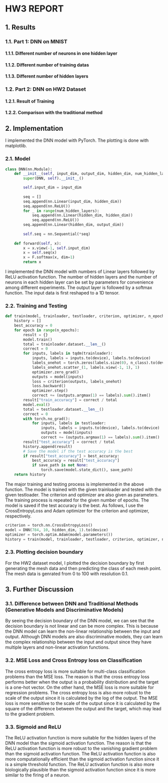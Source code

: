 # HW3 REPORT

## 1. Results

### 1.1. Part 1: DNN on MNIST

#### 1.1.1. Different number of neurons in one hidden layer

#### 1.1.2. Different number of training datas

#### 1.1.3. Different number of hidden layers

### 1.2. Part 2: DNN on HW2 Dataset

#### 1.2.1. Result of Training

#### 1.2.2. Comparison with the traditional method


## 2. Implementation

I implemented the DNN model with PyTorch. The plotting is done with matplotlib.

### 2.1. Model

```python
class DNN(nn.Module):
    def __init__(self, input_dim, output_dim, hidden_dim, num_hidden_layers):
        super(DNN, self).__init__()

        self.input_dim = input_dim
        
        seq = []
        seq.append(nn.Linear(input_dim, hidden_dim))
        seq.append(nn.ReLU())
        for _ in range(num_hidden_layers):
            seq.append(nn.Linear(hidden_dim, hidden_dim))
            seq.append(nn.ReLU())
        seq.append(nn.Linear(hidden_dim, output_dim))
        
        self.seq = nn.Sequential(*seq)
        
    def forward(self, x):
        x = x.view(-1, self.input_dim)
        x = self.seq(x)
        x = F.softmax(x, dim=1)
        return x
```

I implemented the DNN model with numbers of Linear layers followed by ReLU activation function. The number of hidden layers and the number of neurons in each hidden layer can be set by parameters for convenience among different experiments. The output layer is followed by a softmax function. The input data is first reshaped to a 1D tensor.

### 2.2. Training and Testing

```python
def train(model, trainloader, testloader, criterion, optimizer, n_epochs, device, n_class, save_path=None):
    history = []
    best_accuracy = 0
    for epoch in range(n_epochs):
        result = {}
        model.train()
        total = trainloader.dataset.__len__()
        correct = 0
        for inputs, labels in tqdm(trainloader):
            inputs, labels = inputs.to(device), labels.to(device)
            labels_onehot = torch.zeros(labels.size(0), n_class).to(device)
            labels_onehot.scatter_(1, labels.view(-1, 1), 1)
            optimizer.zero_grad()
            outputs = model(inputs)
            loss = criterion(outputs, labels_onehot)
            loss.backward()
            optimizer.step()
            correct += (outputs.argmax(1) == labels).sum().item()
        result["train_accuracy"] = correct / total
        model.eval()
        total = testloader.dataset.__len__()
        correct = 0
        with torch.no_grad():
            for inputs, labels in testloader:
                inputs, labels = inputs.to(device), labels.to(device)
                outputs = model(inputs)
                correct += (outputs.argmax(1) == labels).sum().item()
        result["test_accuracy"] = correct / total
        history.append(result)
        # Save the model if the test accuracy is the best
        if result["test_accuracy"] > best_accuracy:
            best_accuracy = result["test_accuracy"]
            if save_path is not None:
                torch.save(model.state_dict(), save_path)
    return history
```

The major training and testing process is implemented in the above function. The model is trained with the given trainloader and tested with the given testloader. The criterion and optimizer are also given as parameters. The training process is repeated for the given number of epochs. The model is saved if the test accuracy is the best. As follows, I use the CrossEntropyLoss and Adam optimizer for the criterion and optimizer, respectively.

```python
criterion = torch.nn.CrossEntropyLoss()
model = DNN(784, 10, hidden_dim, 1).to(device)
optimizer = torch.optim.Adam(model.parameters())
history = train(model, trainloader, testloader, criterion, optimizer, n_epochs, device, 10)
```

### 2.3. Plotting decision boundary

For the HW2 dataset model, I plotted the decision boundary by first generating the mesh data and then predicting the class of each mesh point. The mesh data is genrated from 0 to 100 with resolution 0.1.

## 3. Further Discussion

### 3.1. Difference between DNN and Traditional Methods (Generative Models and Discriminative Models)

By seeing the decision boundary of the DNN model, we can see that the decision boundary is not linear and can be more complex. This is because the DNN model can learn the non-linear relationship between the input and output. Although DNN models are also discriminative models, they can learn the complex relationship between the input and output since they have multiple layers and non-linear activation functions.

### 3.2. MSE Loss and Cross Entropy loss on Classification

The cross entropy loss is more suitable for multi-class classification problems than the MSE loss. The reason is that the cross entropy loss performs better when the output is a probability distribution and the target is a one-hot vector. On the other hand, the MSE loss is more suitable for regression problems. The cross entropy loss is also more robust to the scale of the output since it is calculated by the log of the output. The MSE loss is more sensitive to the scale of the output since it is calculated by the square of the difference between the output and the target, which may lead to the gradient problem.

### 3.3. Sigmoid and ReLU

The ReLU activation function is more suitable for the hidden layers of the DNN model than the sigmoid activation function. The reason is that the ReLU activation function is more robust to the vanishing gradient problem than the sigmoid activation function. The ReLU activation function is also more computationally efficient than the sigmoid activation function since it is a simple threshold function. The ReLU activation function is also more biologically plausible than the sigmoid activation function since it is more similar to the firing of a neuron.
